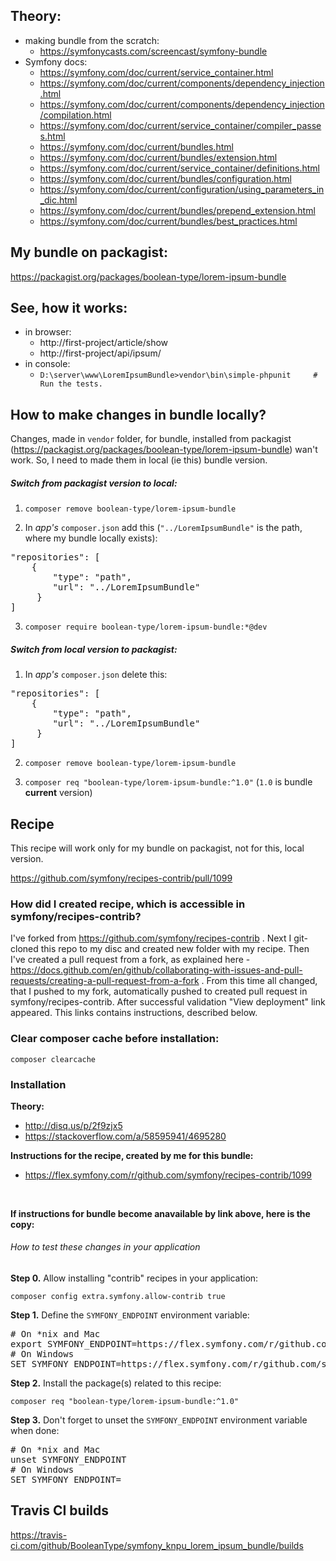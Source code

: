Theory:
-------
- making bundle from the scratch:
  - https://symfonycasts.com/screencast/symfony-bundle
- Symfony docs:
  - https://symfony.com/doc/current/service_container.html
  - https://symfony.com/doc/current/components/dependency_injection.html
  - https://symfony.com/doc/current/components/dependency_injection/compilation.html
  - https://symfony.com/doc/current/service_container/compiler_passes.html
  - https://symfony.com/doc/current/bundles.html
  - https://symfony.com/doc/current/bundles/extension.html
  - https://symfony.com/doc/current/service_container/definitions.html
  - https://symfony.com/doc/current/bundles/configuration.html
  - https://symfony.com/doc/current/configuration/using_parameters_in_dic.html
  - https://symfony.com/doc/current/bundles/prepend_extension.html
  - https://symfony.com/doc/current/bundles/best_practices.html

My bundle on packagist:
-----------------------
https://packagist.org/packages/boolean-type/lorem-ipsum-bundle

See, how it works:
------------------
- in browser:
  - http://first-project/article/show
  - http://first-project/api/ipsum/
- in console:
  - `D:\server\www\LoremIpsumBundle>vendor\bin\simple-phpunit     # Run the tests.`


How to make changes in bundle locally?
--------------------------------------
Changes, made in `vendor` folder, for bundle, installed from packagist (https://packagist.org/packages/boolean-type/lorem-ipsum-bundle) wan't work. So, I need to made them in local (ie this) bundle version.

<h5>Switch from packagist version to local:</h5>

1. `composer remove boolean-type/lorem-ipsum-bundle`

2. In <i>app's</i> `composer.json` add this (`"../LoremIpsumBundle"` is the path, where my bundle locally exists):
<pre>
"repositories": [
    {
        "type": "path",
        "url": "../LoremIpsumBundle"
     }
]
</pre>

3. `composer require boolean-type/lorem-ipsum-bundle:*@dev`

<h5>Switch from local version to packagist:</h5>

1. In <i>app's</i> `composer.json` delete this:
<pre>
"repositories": [
    {
        "type": "path",
        "url": "../LoremIpsumBundle"
     }
]
</pre>

2. `composer remove boolean-type/lorem-ipsum-bundle`

3. `composer req "boolean-type/lorem-ipsum-bundle:^1.0"` (`1.0` is bundle <b>current</b> version)

Recipe
------

This recipe will work only for my bundle on packagist, not for this, local version.

https://github.com/symfony/recipes-contrib/pull/1099

<h3>How did I created recipe, which is accessible in symfony/recipes-contrib?</h3>

I've forked from https://github.com/symfony/recipes-contrib . Next I git-cloned this repo to my disc and created new folder with my recipe. Then I've created a pull request from a fork, as explained here - https://docs.github.com/en/github/collaborating-with-issues-and-pull-requests/creating-a-pull-request-from-a-fork . From this time all changed, that I pushed to my fork, automatically pushed to created pull request in symfony/recipes-contrib. After successful validation "View deployment" link appeared. This links contains instructions, described below.

<h3>Clear composer cache before installation:</h3>

`composer clearcache`

<h3>Installation</h3>

<b>Theory:</b>
- http://disq.us/p/2f9zjx5
- https://stackoverflow.com/a/58595941/4695280

<b>Instructions for the recipe, created by me for this bundle:</b>
- https://flex.symfony.com/r/github.com/symfony/recipes-contrib/1099
<br>

<b>If instructions for bundle become anavailable by link above, here is the copy:</b>

<h6>How to test these changes in your application</h6>

<b>Step 0.</b> Allow installing "contrib" recipes in your application:

`composer config extra.symfony.allow-contrib true`

<b>Step 1.</b> Define the `SYMFONY_ENDPOINT` environment variable:

<pre>
# On *nix and Mac
export SYMFONY_ENDPOINT=https://flex.symfony.com/r/github.com/symfony/recipes-contrib/1099
# On Windows
SET SYMFONY_ENDPOINT=https://flex.symfony.com/r/github.com/symfony/recipes-contrib/1099
</pre>

<b>Step 2.</b> Install the package(s) related to this recipe:

`composer req "boolean-type/lorem-ipsum-bundle:^1.0"`

<b>Step 3.</b> Don't forget to unset the `SYMFONY_ENDPOINT` environment variable when done:
<pre>
# On *nix and Mac
unset SYMFONY_ENDPOINT
# On Windows
SET SYMFONY_ENDPOINT=
</pre>

Travis CI builds
----------------
https://travis-ci.com/github/BooleanType/symfony_knpu_lorem_ipsum_bundle/builds
